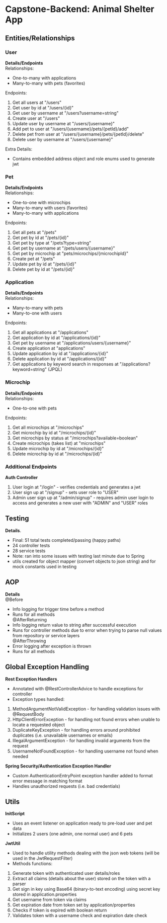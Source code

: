 # Capstone-Backend: Animal Shelter App  

## Entities/Relationships
### User
**Details/Endpoints**  
Relationships:  
+ One-to-many with applications  
+ Many-to-many with pets (favorites)  
  
Endpoints:  
1. Get all users at "/users"  
2. Get user by id at "/users/{id}"  
3. Get user by username at "/users?username=string"  
4. Create user at "/users"  
5. Update user by username at "/users/{username}"  
6. Add pet to user at "/users/{username}/pets/{petId}/add"  
7. Delete pet from user at "/users/{username}/pets/{petId}/delete"   
8. Delete user by username at "/users/{username}" 
     
Extra Details:  
+ Contains embedded address object and role enums used to generate jwt    

### Pet  
**Details/Endpoints**  
Relationships:  
+ One-to-one with microchips    
+ Many-to-many with users (favorites)   
+ Many-to-many with applications  
  
Endpoints:  
1. Get all pets at "/pets"  
2. Get pet by id at "/pets/{id}"  
3. Get pet by type at "/pets?type=string"  
4. Get pet by username at "/pets/users/{username}"  
5. Get pet by microchip at "pets/microchips/{microchipId}"  
6. Create pet at "/pets"  
7. Update pet by id at "/pets/{id}"  
8. Delete pet by id at "/pets/{id}"  
  
### Application  
**Details/Endpoints**  
Relationships:  
+ Many-to-many with pets    
+ Many-to-one with users  
  
Endpoints:  
1. Get all applications at "/applications"  
2. Get application by id at "/applications/{id}"   
3. Get pet by username at "/applications/users/{username}"  
4. Create application at "applications"  
6. Update application by id at "/applications/{id}"  
7. Delete application by id at "/applications/{id}"   
8. Get applications by keyword search in responses at "/applications?keyword=string" (JPQL)  
  
### Microchip
**Details/Endpoints**  
Relationships:      
+ One-to-one with pets 
  
Endpoints:  
1. Get all microchips at "/microchips"  
2. Get microchip by id at "/microchips/{id}"  
3. Get microchips by status at "/microchips?available=boolean"  
4. Create microchips (takes list) at "microchips"  
6. Update microchip by id at "/microchips/{id}"   
7. Delete microchip by id at "/microchips/{id}"   
  
### Additional Endpoints
**Auth Controller**  
1. User login at "/login" - verifies credentials and generates a jwt  
2. User sign up at "/signup" - sets user role to "USER"
3. Admin user sign up at "/admin/signup" - requires admin user login to access and generates a new user with "ADMIN" and "USER" roles

## Testing
**Details**. 
+ Final: 51 total tests completed/passing (happy paths)
+ 24 controller tests
+ 28 service tests
+ Note: ran into some issues with testing last minute due to Spring
+ utils created for object mapper (convert objects to json string) and for mock constants used in testing  

## AOP
**Details**  
@Before  
+ Info logging for trigger time before a method 
+ Runs for all methods  
@AfterReturning  
+ Info logging return value to string after successful execution  
+ Runs for controller methods due to error when trying to parse null values from repository or service layers  
@AfterThrowing  
+ Error logging after exception is thrown  
+ Runs for all methods  

## Global Exception Handling 
**Rest Exception Handlers**
+ Annotated with @RestControllerAdvice to handle exceptions for controller  
+ Exception types handled:  
1. MethodArgumentNotValidException - for handling validation issues with @RequestBody  
2. HttpClientErrorException - for handling not found errors when unable to locate a requested object  
3. DuplicateKeyException - for handling errors around prohibited duplicates (i.e. unavailable usernames or emails)  
4. IllegalArgumentException - for handling invalid arguments from the request  
5. UsernameNotFoundException - for handling username not found when needed  

**Spring Security/Authentication Exception Handler**
+ Custom AuthenticationEntryPoint exception handler added to format error message in matching format
+ Handles unauthorized requests (i.e. bad credentials)  

## Utils
**InitScript**
+ Uses an event listener on application ready to pre-load user and pet data
+ Initializes 2 users (one admin, one normal user) and 6 pets  

**JwtUtil**
+ Used to handle utility methods dealing with the json web tokens (will be used in the JwtRequestFilter)
+ Methods functions: 
1. Generate token with authenticated user details/roles 
2. Extract all claims (details about the user) stored on the token with a parser
3. Get sign in key using Base64 (binary-to-text encoding) using secret key stored in application.properties 
4. Get username from token via claims  
5. Get expiration date from token set by application/properties  
6. Checks if token is expired with boolean return
7. Validates token with a username check and expiration date check  


